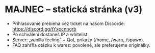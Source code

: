 # MAJNEC – statická stránka (v3)
- Prihlasovanie prebieha cez ticket na našom Discorde: https://discord.gg/tYxpcnngrb
- Po schválení dostaneš IP a whitelist.
- Server: „vanilla feeling“ + QoL príkazy (/home, /warp, /spawn).
- FAQ zahŕňa otázku k warez: povolené, ale preferujeme originálky.
